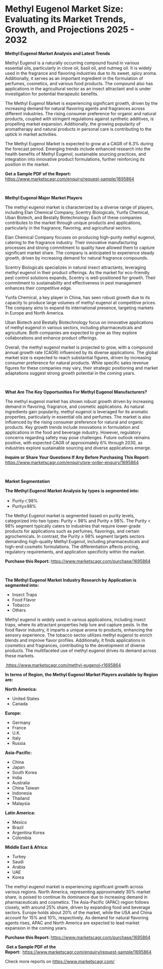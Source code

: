 <p><h1>Methyl Eugenol Market Size: Evaluating its Market Trends, Growth, and Projections 2025 - 2032</h1></p><p><strong>Methyl Eugenol Market Analysis and Latest Trends</strong></p>
<p><p>Methyl Eugenol is a naturally occurring compound found in various essential oils, particularly in clove oil, basil oil, and nutmeg oil. It is widely used in the fragrance and flavoring industries due to its sweet, spicy aroma. Additionally, it serves as an important ingredient in the formulation of perfumes, cosmetics, and various food products. The compound also has applications in the agricultural sector as an insect attractant and is under investigation for potential therapeutic benefits.</p><p>The Methyl Eugenol Market is experiencing significant growth, driven by the increasing demand for natural flavoring agents and fragrances across different industries. The rising consumer preference for organic and natural products, coupled with stringent regulations against synthetic additives, is propelling market expansion. Additionally, the growing popularity of aromatherapy and natural products in personal care is contributing to the uptick in market activities.</p><p>The Methyl Eugenol Market is expected to grow at a CAGR of 6.3% during the forecast period. Emerging trends include enhanced research into the health benefits of Methyl Eugenol, sustainable sourcing practices, and integration into innovative product formulations, further reinforcing its position in the market.</p></p>
<p><strong>Get a Sample PDF of the Report:&nbsp;</strong> <a href="https://www.marketscagr.com/enquiry/request-sample/1695864?utm_campaign=1911&utm_medium=2&utm_source=Github&utm_content=ia&utm_term=08012025&utm_id=methyl-eugenol">https://www.marketscagr.com/enquiry/request-sample/1695864</a></p>
<p>&nbsp;</p>
<p><strong>Methyl Eugenol Major Market Players</strong></p>
<p><p>The methyl eugenol market is characterized by a diverse range of players, including Elan Chemical Company, Scentry Biologicals, Yunfa Chemical, Uban Biotech, and Bestally Biotechnology. Each of these companies contributes to the market through unique products and applications, particularly in the fragrance, flavoring, and agricultural sectors.</p><p>Elan Chemical Company focuses on producing high-purity methyl eugenol, catering to the fragrance industry. Their innovative manufacturing processes and strong commitment to quality have allowed them to capture significant market share. The company is anticipated to experience steady growth, driven by increasing demand for natural fragrance compounds.</p><p>Scentry Biologicals specializes in natural insect attractants, leveraging methyl eugenol in their product offerings. As the market for eco-friendly pest control solutions expands, Scentry is well-positioned for growth. Their commitment to sustainability and effectiveness in pest management enhances their competitive edge.</p><p>Yunfa Chemical, a key player in China, has seen robust growth due to its capacity to produce large volumes of methyl eugenol at competitive prices. The company aims to expand its international presence, targeting markets in Europe and North America.</p><p>Uban Biotech and Bestally Biotechnology focus on innovative applications of methyl eugenol in various sectors, including pharmaceuticals and agriculture. Both companies are expected to grow as they explore collaborations and enhance product offerings.</p><p>Overall, the methyl eugenol market is projected to grow, with a compound annual growth rate (CAGR) influenced by its diverse applications. The global market size is expected to reach substantial figures, driven by increasing consumer preference for natural products. While specific sales revenue figures for these companies may vary, their strategic positioning and market adaptations suggest strong growth potential in the coming years.</p></p>
<p>&nbsp;</p>
<p><strong>What Are The Key Opportunities For Methyl Eugenol Manufacturers?</strong></p>
<p><p>The methyl eugenol market has shown robust growth driven by increasing demand in flavoring, fragrance, and cosmetic applications. As natural ingredients gain popularity, methyl eugenol is leveraged for its aromatic properties, particularly in essential oils and perfumes. The market is also influenced by the rising consumer preference for natural and organic products. Key growth trends include innovations in formulation and applications in the food and beverage industry. However, regulatory concerns regarding safety may pose challenges. Future outlook remains positive, with expected CAGR of approximately 6% through 2030, as industries explore sustainable sourcing and diverse applications emerge.</p></p>
<p><strong>Inquire or Share Your Questions If Any Before Purchasing This Report:</strong> <a href="https://www.marketscagr.com/enquiry/pre-order-enquiry/1695864?utm_campaign=1911&utm_medium=2&utm_source=Github&utm_content=ia&utm_term=08012025&utm_id=methyl-eugenol">https://www.marketscagr.com/enquiry/pre-order-enquiry/1695864</a></p>
<p>&nbsp;</p>
<p><strong>Market Segmentation</strong></p>
<p><strong>The Methyl Eugenol Market Analysis by types is segmented into:</strong></p>
<p><ul><li>Purity＜98%</li><li>Purity≥98%</li></ul></p>
<p><p>The Methyl Eugenol market is segmented based on purity levels, categorized into two types: Purity < 98% and Purity ≥ 98%. The Purity < 98% segment typically caters to industries that require lower-grade products for applications such as perfumes, flavorings, and certain agrochemicals. In contrast, the Purity ≥ 98% segment targets sectors demanding high-quality Methyl Eugenol, including pharmaceuticals and high-end cosmetic formulations. The differentiation affects pricing, regulatory requirements, and application specificity within the market.</p></p>
<p><strong>Purchase this Report:&nbsp;</strong><a href="https://www.marketscagr.com/purchase/1695864?utm_campaign=1911&utm_medium=2&utm_source=Github&utm_content=ia&utm_term=08012025&utm_id=methyl-eugenol">https://www.marketscagr.com/purchase/1695864</a></p>
<p>&nbsp;</p>
<p><strong>The Methyl Eugenol Market Industry Research by Application is segmented into:</strong></p>
<p><ul><li>Insect Traps</li><li>Food Flavor</li><li>Tobacco</li><li>Others</li></ul></p>
<p><p>Methyl eugenol is widely used in various applications, including insect traps, where its attractant properties help lure and capture pests. In the food flavor industry, it imparts a unique aroma to products, enhancing the sensory experience. The tobacco sector utilizes methyl eugenol to enrich blends and improve flavor profiles. Additionally, it finds applications in cosmetics and fragrances, contributing to the development of diverse products. The multifaceted use of methyl eugenol drives its demand across these markets.</p></p>
<p><a href="https://www.marketscagr.com/methyl-eugenol-r1695864?utm_campaign=1911&utm_medium=2&utm_source=Github&utm_content=ia&utm_term=08012025&utm_id=methyl-eugenol">&nbsp;https://www.marketscagr.com/methyl-eugenol-r1695864</a></p>
<p><strong>In terms of Region, the Methyl Eugenol Market Players available by Region are:</strong></p>
<p>
    <p> <strong> North America: </strong>
        <ul>
            <li>United States</li>
            <li>Canada</li>
        </ul>
        </p> 
    <p> <strong> Europe: </strong>
        <ul>
            <li>Germany</li>
            <li>France</li>
            <li>U.K.</li>
            <li>Italy</li>
            <li>Russia</li>
        </ul>
        </p> 
    <p> <strong> Asia-Pacific: </strong>
        <ul>
            <li>China</li>
            <li>Japan</li>
            <li>South Korea</li>
            <li>India</li>
            <li>Australia</li>
            <li>China Taiwan</li>
            <li>Indonesia</li>
            <li>Thailand</li>
            <li>Malaysia</li>
        </ul>
        </p> 
    <p> <strong> Latin America: </strong>
        <ul>
            <li>Mexico</li>
            <li>Brazil</li>
            <li>Argentina Korea</li>
            <li>Colombia</li>
        </ul>
        </p> 
    <p> <strong> Middle East & Africa: </strong>
        <ul>
            <li>Turkey</li>
            <li>Saudi</li>
            <li>Arabia</li>
            <li>UAE</li>
            <li>Korea</li>
        </ul>
    </p>
    </p>
<p><p>The methyl eugenol market is experiencing significant growth across various regions. North America, representing approximately 30% market share, is poised to continue its dominance due to increasing demand in pharmaceuticals and cosmetics. The Asia-Pacific (APAC) region follows closely, with around 25% share, driven by expanding food and beverage sectors. Europe holds about 20% of the market, while the USA and China account for 15% and 10%, respectively. As demand for natural flavoring agents rises, APAC and North America are expected to lead market expansion in the coming years.</p></p>
<p><strong>Purchase this Report: </strong><a href="https://www.marketscagr.com/purchase/1695864?utm_campaign=1911&utm_medium=2&utm_source=Github&utm_content=ia&utm_term=08012025&utm_id=methyl-eugenol">https://www.marketscagr.com/purchase/1695864</a></p>
<p>&nbsp;<strong>Get a Sample PDF of the Report:&nbsp;&nbsp;</strong><a href="https://www.marketscagr.com/enquiry/request-sample/1695864?utm_campaign=1911&utm_medium=2&utm_source=Github&utm_content=ia&utm_term=08012025&utm_id=methyl-eugenol">https://www.marketscagr.com/enquiry/request-sample/1695864</a></p>
<p><strong></strong></p>
<p>Check more reports on <a href="https://www.marketscagr.com/?utm_campaign=1911&utm_medium=2&utm_source=Github&utm_content=ia&utm_term=08012025&utm_id=methyl-eugenol">https://www.marketscagr.com/</a></p>